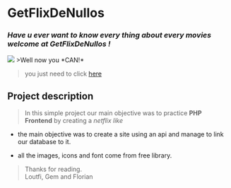 # **GetFlixDeNullos**   

### *Have u ever want to know every thing about every movies welcome at GetFlixDeNullos !*

<img src="https://media1.giphy.com/media/v1.Y2lkPTc5MGI3NjExajBod2piZG0xZmd0N3NwaGtlenByZ2V2MjRvZWkxcjVpdHl5YzgzYiZlcD12MV9pbnRlcm5hbF9naWZfYnlfaWQmY3Q9Zw/bGgsc5mWoryfgKBx1u/giphy.webp">
>Well now you *CAN!*

>you just need to click <a href="https://regarde-online.preview-domain.com/public/index.php">here</a>  

## Project description

>In this simple project our main objective was to practice **PHP** **Frontend** by creating a *netflix like*

* the main objective was to create a site using an api and manage to link our database to it.
 

* all the images, icons and font come from free library.  
          
>Thanks for reading.   
>Loutfi, Gem and Florian    

 
